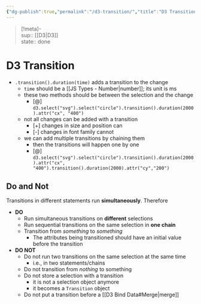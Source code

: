 ```yaml
---
{"dg-publish":true,"permalink":"/d3-transition/","title":"D3 Transition","created":"2022-12-01T22:17:14","updated":"2022-12-12T12:47:58"}
---
```


> [!meta]-  
sup:: [[D3\|D3]]  
state:: done

# D3 Transition

- `.transition().duration(time)` adds a transition to the change
    - `time` should be a [[JS Types - Number\|number]]; its unit is ms
    - these two methods should be between the selection and the change
        - [@] `d3.select("svg").select("circle").transition().duration(2000).attr("cx", "400")`
    - not all changes can be added with a transition
        - [+] changes in size and position can
        - [-] changes in font family cannot
    - we can add multiple transitions by chaining them
        - then the transitions will happen one by one
        - [@] `d3.select("svg").select("circle").transition().duration(2000).attr("cx", "400").transition().duration(2000).attr("cy","200")`

## Do and Not

Transitions in different statements run **simultaneously**. Therefore

- **DO**
    - Run simultaneous transitions on **different** selections
    - Run sequential transitions on the same selection in **one chain**
    - Transition from *something* to *something*
        - The attributes being transitioned should have an initial value before the transition
- **DO NOT**
    - Do not run two transitions on the same selection at the same time
        - i.e., in two statements/chains
    - Do not transition from *nothing* to something
    - Do not store a selection with a transition
        - it is not a selection object anymore
        - it becomes a `Transition` object
    - Do not put a transition before a [[D3 Bind Data#Merge\|merge]]
